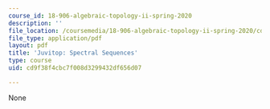 ```yaml
---
course_id: 18-906-algebraic-topology-ii-spring-2020
description: ''
file_location: /coursemedia/18-906-algebraic-topology-ii-spring-2020/cd9f38f4cbc7f008d3299432df656d07_andrews-spectral-sequences.pdf
file_type: application/pdf
layout: pdf
title: 'Juvitop: Spectral Sequences'
type: course
uid: cd9f38f4cbc7f008d3299432df656d07

---
```

None